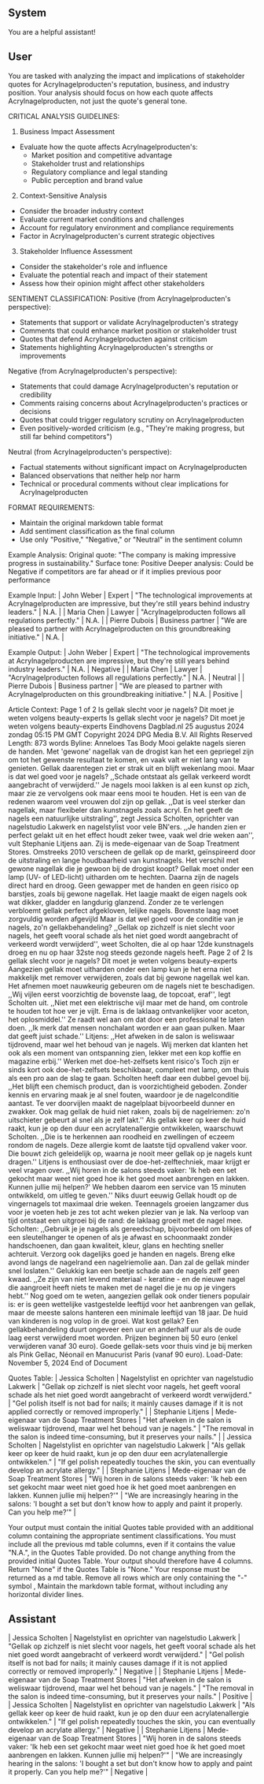 ## System

You are a helpful assistant!

## User


You are tasked with analyzing the impact and implications of stakeholder quotes for Acrylnagelproducten's reputation, business, and industry position. Your analysis should focus on how each quote affects Acrylnagelproducten, not just the quote's general tone.

CRITICAL ANALYSIS GUIDELINES:
1. Business Impact Assessment
- Evaluate how the quote affects Acrylnagelproducten's:
  * Market position and competitive advantage
  * Stakeholder trust and relationships
  * Regulatory compliance and legal standing
  * Public perception and brand value

2. Context-Sensitive Analysis
- Consider the broader industry context
- Evaluate current market conditions and challenges
- Account for regulatory environment and compliance requirements
- Factor in Acrylnagelproducten's current strategic objectives

3. Stakeholder Influence Assessment
- Consider the stakeholder's role and influence
- Evaluate the potential reach and impact of their statement
- Assess how their opinion might affect other stakeholders

SENTIMENT CLASSIFICATION:
Positive (from Acrylnagelproducten's perspective):
- Statements that support or validate Acrylnagelproducten's strategy
- Comments that could enhance market position or stakeholder trust
- Quotes that defend Acrylnagelproducten against criticism
- Statements highlighting Acrylnagelproducten's strengths or improvements

Negative (from Acrylnagelproducten's perspective):
- Statements that could damage Acrylnagelproducten's reputation or credibility
- Comments raising concerns about Acrylnagelproducten's practices or decisions
- Quotes that could trigger regulatory scrutiny on Acrylnagelproducten
- Even positively-worded criticism (e.g., "They're making progress, but still far behind competitors")

Neutral (from Acrylnagelproducten's perspective):
- Factual statements without significant impact on Acrylnagelproducten
- Balanced observations that neither help nor harm
- Technical or procedural comments without clear implications for Acrylnagelproducten

FORMAT REQUIREMENTS:
- Maintain the original markdown table format
- Add sentiment classification as the final column
- Use only "Positive," "Negative," or "Neutral" in the sentiment column

Example Analysis:
Original quote: "The company is making impressive progress in sustainability."
Surface tone: Positive
Deeper analysis: Could be Negative if competitors are far ahead or if it implies previous poor performance

Example Input:
| John Weber | Expert | "The technological improvements at Acrylnagelproducten are impressive, but they're still years behind industry leaders." | N.A. |
| Maria Chen | Lawyer | "Acrylnagelproducten follows all regulations perfectly." | N.A. |
| Pierre Dubois | Business partner | "We are pleased to partner with Acrylnagelproducten on this groundbreaking initiative." | N.A. |

Example Output:
| John Weber | Expert | "The technological improvements at Acrylnagelproducten are impressive, but they're still years behind industry leaders." | N.A. | Negative |
| Maria Chen | Lawyer | "Acrylnagelproducten follows all regulations perfectly." | N.A. | Neutral |
| Pierre Dubois | Business partner | "We are pleased to partner with Acrylnagelproducten on this groundbreaking initiative." | N.A. | Positive |

Article Context:
Page 1 of 2
Is gellak slecht voor je nagels? Dit moet je weten volgens beauty-experts
Is gellak slecht voor je nagels? Dit moet je weten volgens beauty-experts
Eindhovens Dagblad.nl
25 augustus 2024 zondag 05:15 PM GMT
Copyright 2024 DPG Media B.V. All Rights Reserved
Length: 873 words
Byline: Anneloes Tas
Body
Mooi gelakte nagels sieren de handen. Met 'gewone' nagellak van de drogist kan het een gepriegel zijn om tot het 
gewenste resultaat te komen, en vaak valt er niet lang van te genieten. Gellak daarentegen ziet er strak uit en blijft 
wekenlang mooi. Maar is dat wel goed voor je nagels? ,,Schade ontstaat als gellak verkeerd wordt aangebracht of 
verwijderd.''
Je nagels mooi lakken is al een kunst op zich, maar zie ze vervolgens ook maar eens mooi te houden.  Het is een 
van de redenen waarom veel vrouwen dol zijn op gellak.  ,,Dat is veel sterker dan nagellak, maar flexibeler dan 
kunstnagels zoals acryl. En het geeft de nagels een natuurlijke uitstraling'', zegt Jessica Scholten, oprichter van 
nagelstudio Lakwerk en nagelstylist voor vele BN'ers.
,,Je handen zien er perfect gelakt uit en het effect houdt zeker twee, vaak wel drie weken aan'', vult Stephanie 
Litjens aan. Zij is mede-eigenaar van de Soap Treatment Stores.
Omstreeks 2010 verscheen de gellak op de markt, geïnspireerd door de uitstraling en lange houdbaarheid van 
kunstnagels. Het verschil met gewone nagellak die je gewoon bij de drogist koopt? Gellak moet onder een lamp 
(UV- of LED-licht) uitharden om te hechten. Daarna zijn de nagels direct hard en droog. Geen gewapper met de 
handen en geen risico op barstjes, zoals bij gewone nagellak. Het laagje maakt de eigen nagels ook wat dikker, 
gladder en langdurig glanzend. Zonder ze te verlengen verbloemt gellak perfect afgekloven, lelijke nagels.
Bovenste laag moet zorgvuldig worden afgevijld
Maar is dat wel goed voor de conditie van je nagels, zo'n gellakbehandeling? ,,Gellak op zichzelf is niet slecht voor 
nagels, het geeft vooral schade als het niet goed wordt aangebracht of verkeerd wordt verwijderd'', weet Scholten, 
die al op haar 12de kunstnagels droeg en nu op haar 32ste nog steeds gezonde nagels heeft.
Page 2 of 2
Is gellak slecht voor je nagels? Dit moet je weten volgens beauty-experts
Aangezien gellak moet uitharden onder een lamp kun je het erna niet makkelijk met remover verwijderen, zoals dat 
bij gewone nagellak wel kan. Het afnemen moet nauwkeurig gebeuren om de nagels niet te beschadigen. ,,Wij 
vijlen eerst voorzichtig de bovenste laag, de topcoat, eraf'', legt Scholten uit. ,,Niet met een elektrische vijl maar met 
de hand, om controle te houden tot hoe ver je vijlt. Erna is de laklaag ontvankelijker voor aceton, het oplosmiddel.''
Ze raadt wel aan om dat door een professional te laten doen. ,,Ik merk dat mensen nonchalant worden er aan gaan 
pulken. Maar dat geeft juist schade.'' Litjens: ,,Het afweken in de salon is weliswaar tijdrovend, maar wel het 
behoud van je nagels. Wij merken dat klanten het ook als een moment van ontspanning zien, lekker met een kop 
koffie en magazine erbij.''
Werken met doe-het-zelfsets kent risico's
Toch zijn er sinds kort ook doe-het-zelfsets beschikbaar, compleet met lamp, om thuis als een pro aan de slag te 
gaan. Scholten heeft daar een dubbel gevoel bij. ,,Het blijft een chemisch product, dan is voorzichtigheid geboden. 
Zonder kennis en ervaring maak je al snel fouten, waardoor je de nagelconditie aantast. Te ver doorvijlen maakt 
de nagelplaat bijvoorbeeld dunner en zwakker. Ook mag gellak de huid niet raken, zoals bij de nagelriemen: zo'n 
uitschieter gebeurt al snel als je zelf lakt.''
Als gellak keer op keer de huid raakt, kun je op den duur een acrylatenallergie ontwikkelen, waarschuwt Scholten. 
,,Die is te herkennen aan roodheid en zwellingen of eczeem rondom de nagels. Deze allergie komt de laatste tijd 
opvallend vaker voor. Die bouwt zich geleidelijk op, waarna je nooit meer gellak op je nagels kunt dragen.''
Litjens is enthousiast over de doe-het-zelftechniek, maar krijgt er veel vragen over. ,,Wij horen in de salons steeds 
vaker: 'Ik heb een set gekocht maar weet niet goed hoe ik het goed moet aanbrengen en lakken. Kunnen jullie mij 
helpen?' We hebben daarom een service van 15 minuten ontwikkeld, om uitleg te geven.''
Niks duurt eeuwig
Gellak houdt op de vingernagels tot maximaal drie weken. Teennagels groeien langzamer dus voor je voeten heb je 
zes tot acht weken plezier van je lak. Na verloop van tijd ontstaat een uitgroei bij de rand: de laklaag groeit met de 
nagel mee. Scholten: ,,Gebruik je je nagels als gereedschap, bijvoorbeeld om blikjes of een sleutelhanger te 
openen of als je afwast en schoonmaakt zonder handschoenen, dan gaan kwaliteit, kleur, glans en hechting sneller 
achteruit. Verzorg ook dagelijks goed je handen en nagels. Breng elke avond langs de nagelrand een 
nagelriemolie aan. Dan zal de gellak minder snel loslaten.''
Gelukkig kan een beetje schade aan de nagels zelf geen kwaad. ,,Ze zijn van niet levend materiaal - keratine - en 
de nieuwe nagel die aangroeit heeft niets te maken met de nagel die je nu op je vingers hebt.''
Nog goed om te weten, aangezien gellak ook onder tieners populair is: er is geen wettelijke vastgestelde leeftijd 
voor het aanbrengen van gellak, maar de meeste salons hanteren een minimale leeftijd van 18 jaar. De huid van 
kinderen is nog volop in de groei.
Wat kost gellak?
Een gellakbehandeling duurt ongeveer een uur en anderhalf uur als de oude laag eerst verwijderd moet worden. 
Prijzen beginnen bij 50 euro (enkel verwijderen vanaf 30 euro). Goede gellak-sets voor thuis vind je bij merken als 
Pink Gellac, Néonail en Manucurist Paris (vanaf 90 euro).
Load-Date: November 5, 2024
End of Document

Quotes Table:
| Jessica Scholten | Nagelstylist en oprichter van nagelstudio Lakwerk | "Gellak op zichzelf is niet slecht voor nagels, het geeft vooral schade als het niet goed wordt aangebracht of verkeerd wordt verwijderd." | "Gel polish itself is not bad for nails; it mainly causes damage if it is not applied correctly or removed improperly." |
| Stephanie Litjens | Mede-eigenaar van de Soap Treatment Stores | "Het afweken in de salon is weliswaar tijdrovend, maar wel het behoud van je nagels." | "The removal in the salon is indeed time-consuming, but it preserves your nails." |
| Jessica Scholten | Nagelstylist en oprichter van nagelstudio Lakwerk | "Als gellak keer op keer de huid raakt, kun je op den duur een acrylatenallergie ontwikkelen." | "If gel polish repeatedly touches the skin, you can eventually develop an acrylate allergy." |
| Stephanie Litjens | Mede-eigenaar van de Soap Treatment Stores | "Wij horen in de salons steeds vaker: 'Ik heb een set gekocht maar weet niet goed hoe ik het goed moet aanbrengen en lakken. Kunnen jullie mij helpen?'" | "We are increasingly hearing in the salons: 'I bought a set but don't know how to apply and paint it properly. Can you help me?'" |

Your output must contain the initial Quotes table provided with an additional column containing the appropriate sentiment classifications. You must include all the previous md table columns, even if it contains the value "N.A.", in the Quotes Table provided. Do not change anything from the provided initial Quotes Table. Your output should therefore have 4 columns. Return "None" if the Quotes Table is "None." Your response must be returned as a md table. Remove all rows which are only containing the "-" symbol , Maintain the markdown table format, without including any horizontal divider lines.
        

## Assistant

| Jessica Scholten | Nagelstylist en oprichter van nagelstudio Lakwerk | "Gellak op zichzelf is niet slecht voor nagels, het geeft vooral schade als het niet goed wordt aangebracht of verkeerd wordt verwijderd." | "Gel polish itself is not bad for nails; it mainly causes damage if it is not applied correctly or removed improperly." | Negative |
| Stephanie Litjens | Mede-eigenaar van de Soap Treatment Stores | "Het afweken in de salon is weliswaar tijdrovend, maar wel het behoud van je nagels." | "The removal in the salon is indeed time-consuming, but it preserves your nails." | Positive |
| Jessica Scholten | Nagelstylist en oprichter van nagelstudio Lakwerk | "Als gellak keer op keer de huid raakt, kun je op den duur een acrylatenallergie ontwikkelen." | "If gel polish repeatedly touches the skin, you can eventually develop an acrylate allergy." | Negative |
| Stephanie Litjens | Mede-eigenaar van de Soap Treatment Stores | "Wij horen in de salons steeds vaker: 'Ik heb een set gekocht maar weet niet goed hoe ik het goed moet aanbrengen en lakken. Kunnen jullie mij helpen?'" | "We are increasingly hearing in the salons: 'I bought a set but don't know how to apply and paint it properly. Can you help me?'" | Negative |

